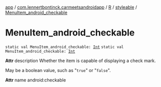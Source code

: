 [app](../../../index.md) / [com.lennertbontinck.carmeetsandroidapp](../../index.md) / [R](../index.md) / [styleable](index.md) / [MenuItem_android_checkable](./-menu-item_android_checkable.md)

# MenuItem_android_checkable

`static val MenuItem_android_checkable: `[`Int`](https://kotlinlang.org/api/latest/jvm/stdlib/kotlin/-int/index.html)
`static val MenuItem_android_checkable: `[`Int`](https://kotlinlang.org/api/latest/jvm/stdlib/kotlin/-int/index.html)

**Attr**
description Whether the item is capable of displaying a check mark.

May be a boolean value, such as "`true`" or "`false`".

**Attr**
name android:checkable

